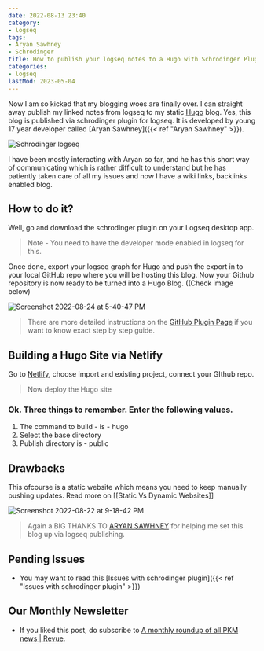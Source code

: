 ```yaml
---
date: 2022-08-13 23:40
category:
- logseq
tags:
- Aryan Sawhney
- Schrodinger
title: How to publish your logseq notes to a Hugo with Schrodinger Plugin
categories:
- logseq
lastMod: 2023-05-04
---
```

Now I am so kicked that my blogging woes are finally over. I can straight away publish my linked notes from logseq to my static [Hugo](https://gohugo.io) blog. Yes, this blog is published via schrodinger plugin for logseq. It is developed by young 17 year developer called [Aryan Sawhney]({{< ref "Aryan Sawhney" >}}).

![Schrodinger logseq](https://mataroa.blog/images/961c3445.png)

I have been mostly interacting with Aryan so far, and he has this short way of communicating which is rather difficult to understand but he has patiently taken care of all my issues and now I have a wiki links, backlinks enabled blog.

## How to do it?
Well, go and download the schrodinger plugin on your Logseq desktop app.

> Note - You need to have the developer mode enabled in logseq for this.

Once done, export your logseq graph for Hugo and push the export in to your local GitHub repo where you will be hosting this blog. Now your Github repository is now ready to be turned into a Hugo Blog. ((Check image below)

![Screenshot 2022-08-24 at 5-40-47 PM](https://mataroa.blog/images/82dae657.png)

> There are more detailed instructions on the [GitHub Plugin Page](https://github.com/sawhney17/logseq-hugo-template) if you want to know exact step by step guide.

## Building a Hugo Site via Netlify

Go to [Netlify](https://app.netlify.com), choose import and existing project, connect your GIthub repo.

> Now deploy the Hugo site

### Ok. Three things to remember. Enter the following values. 
1. The command to build - is - hugo
2. Select the base directory
3. Publish directory is - public

## Drawbacks

This ofcourse is a static website which means you need to keep manually pushing updates. Read more on [[Static Vs Dynamic Websites]]

![Screenshot 2022-08-22 at 9-18-42 PM](https://mataroa.blog/images/58ce4b30.png)



> Again a BIG THANKS TO [ARYAN SAWHNEY](https://aryansawhney.com/) for helping me set this blog up via logseq publishing.

## Pending Issues

  + You may want to read this [Issues with schrodinger plugin]({{< ref "Issues with schrodinger plugin" >}})

## Our Monthly Newsletter

  + If you liked this post, do subscribe to  [A monthly roundup of all PKM news | Revue](https://www.getrevue.co/profile/pkmone).
